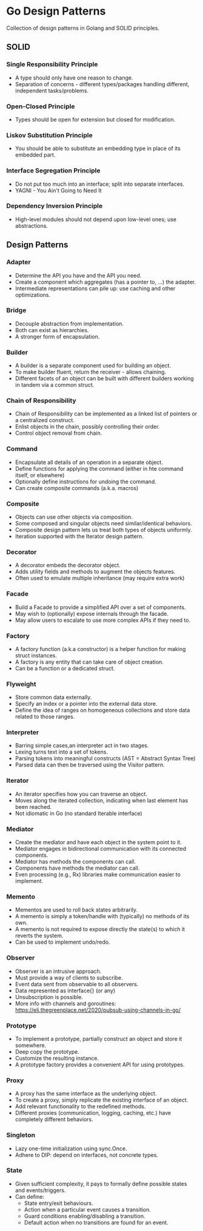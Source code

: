 # Go Design Patterns

Collection of design patterns in Golang and SOLID principles.

## SOLID
### Single Responsibility Principle
  - A type should only have one reason to change.
  - Separation of concerns - different types/packages handling different, independent tasks/problems.
  
### Open-Closed Principle
  - Types should be open for extension but closed for modification.

### Liskov Substitution Principle
  - You should be able to substitute an embedding type in place of its embedded part.

### Interface Segregation Principle
  - Do not put too much into an interface; split into separate interfaces.
  - YAGNI - You Ain't Going to Need It

### Dependency Inversion Principle
  - High-level modules should not depend upon low-level ones; use abstractions.

## Design Patterns
### Adapter
- Determine the API you have and the API you need.
- Create a component which aggregates (has a pointer to, ...) the adapter.
- Intermediate representations can pile up: use caching and other optimizations.

### Bridge
- Decouple abstraction from implementation.
- Both can exist as hierarchies.
- A stronger form of encapsulation.

### Builder
 - A builder is a separate component used for building an object.
 - To make builder fluent, return the receiver - allows chaining.
 - Different facets of an object can be built with different builders working in tandem via a common struct.

### Chain of Responsibility
 - Chain of Responsibility can be implemented as a linked list of pointers or a centralized construct.
 - Enlist objects in the chain, possibly controlling their order.
 - Control object removal from chain.

### Command
 - Encapsulate all details of an operation in a separate object.
 - Define functions for applying the command (either in hte command itself, or elsewhere)
 - Optionally define instructions for undoing the command.
 - Can create composite commands (a.k.a. macros)

### Composite
 - Objects can use other objects via composition.
 - Some composed and singular objects need similar/identical behaviors.
 - Composite design pattern lets us treat both types of objects uniformly.
 - Iteration supported with the Iterator design pattern.

### Decorator
 - A decorator embeds the decorator object.
 - Adds utility fields and methods to augment the objects features.
 - Often used to emulate multiple inheritance (may require extra work)

### Facade
 - Build a Facade to provide a simplified API over a set of components.
 - May wish to (optionally) expose internals through the facade.
 - May allow users to escalate to use more complex APIs if they need to.

### Factory
 - A factory function (a.k.a constructor) is a helper function for making struct instances.
 - A factory is any entity that can take care of object creation.
 - Can be a function or a dedicated struct.

### Flyweight
 - Store common data externally.
 - Specify an index or a pointer into the external data store.
 - Define the idea of ranges on homogeneous collections and store data related to those ranges.

### Interpreter
 - Barring simple cases,an interpreter act in two stages.
 - Lexing turns text into a set of tokens.
 - Parsing tokens into meaningful constructs (AST = Abstract Syntax Tree)
 - Parsed data can then be traversed using the Visitor pattern.

### Iterator
 - An iterator specifies how you can traverse an object.
 - Moves along the iterated collection, indicating when last element has been reached.
 - Not idiomatic in Go (no standard Iterable interface)

### Mediator
 - Create the mediator and have each object in the system point to it.
 - Mediator engages in bidirectional communication with its connected components.
 - Mediator has methods the components can call.
 - Components have methods the mediator can call.
 - Even processing (e.g., Rx) libraries make communication easier to implement.

### Memento
 - Mementos are used to roll back states arbitrarily.
 - A memento is simply a token/handle with (typically) no methods of its own.
 - A memento is not required to expose directly the state(s) to which it reverts the system.
 - Can be used to implement undo/redo.

### Observer
 - Observer is an intrusive approach.
 - Must provide a way of clients to subscribe.
 - Event data sent from observable to all observers.
 - Data represented as interface{} (or any)
 - Unsubscription is possible.
 - More info with channels and goroutines: https://eli.thegreenplace.net/2020/pubsub-using-channels-in-go/

### Prototype
 - To implement a prototype, partially construct an object and store it somewhere.
 - Deep copy the prototype.
 - Customize the resulting instance.
 - A prototype factory provides a convenient API for using prototypes.

### Proxy
 - A proxy has the same interface as the underlying object.
 - To create a proxy, simply replicate the existing interface of an object.
 - Add relevant functionality to the redefined methods.
 - Different proxies (communication, logging, caching, etc.) have completely different behaviors.

### Singleton
 - Lazy one-time initialization using sync.Once.
 - Adhere to DIP: depend on interfaces, not concrete types.

### State
 - Given sufficient complexity, it pays to formally define possible states and events/triggers.
 - Can define:
   - State entry/exit behaviours.
   - Action when a particular event causes a transition.
   - Guard conditions enabling/disabling a transition.
   - Default action when no transitions are found for an event.